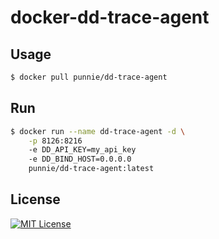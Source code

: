 docker-dd-trace-agent
=====

## Usage

```bash
$ docker pull punnie/dd-trace-agent
```

## Run

```bash
$ docker run --name dd-trace-agent -d \
    -p 8126:8216 
    -e DD_API_KEY=my_api_key 
    -e DD_BIND_HOST=0.0.0.0 
    punnie/dd-trace-agent:latest
```

## License

[![MIT License](http://img.shields.io/badge/license-MIT-blue.svg?style=flat)](LICENSE)
